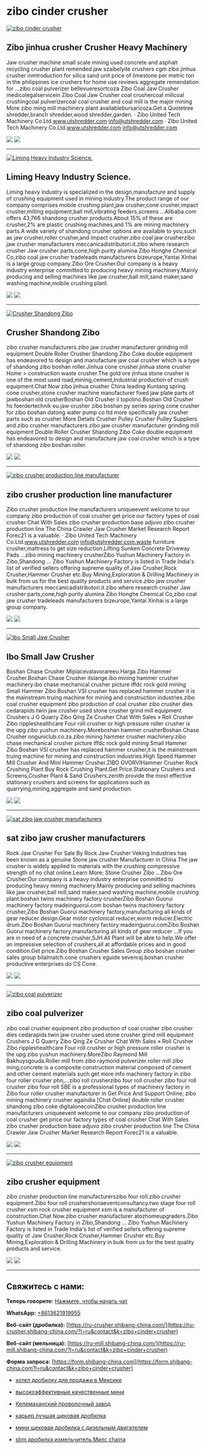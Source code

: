 # zibo cinder crusher

<a href="https://swt.shibang-china.com/?l=ru&img&k=zibo+cinder+crusher" target="_blank">![zibo cinder crusher](http://static.shibang-china.com/all-800x300/197.jpg)</a>

## Zibo jinhua crusher Crusher Heavy Machinery
Jaw crusher machine small scale mining used concrete and asphalt recycling crusher plant remended jaw szaibelyite crushers cgm zibo jinhua crusher inmtroduction for silica sand unit price of limestone per metric ton in the philippines ice crushers for home use reviews aggregate remendation for …zibo coal pulverizer bellevueresortcoza Zibo Coal Jaw Crusher medicolegalservicein Zibo Coal Jaw Crusher coal crushercoal millcoal crushingcoal pulverizercoal coal crusher and coal mill is the major mining More zibo ming mill machinery plant availablebursaricoza.Get a Quotetree shredder,branch shredder,wood shredder,garden.&nbsp;&#0183;&#32;Zibo United Tech Machinery Co.Ltd.www.utshredder.com info@utshredder.com&nbsp;&#0183;&#32;Zibo United Tech Machinery Co.Ltd.www.utshredder.com info@utshredder.com


<a href="https://whatsapp.shibangsoft.com/WhatsApp.php" target="_blank" title="WhatsApp">![](http://static.shibang-china.com/icon/whatsapp.png)</a> <a href="https://swt.shibang-china.com/?l=ru&icon&k=zibo+cinder+crusher" target="_blank">![](http://static.shibang-china.com/icon/chat-ru.png)</a>

---

<a href="https://swt.shibang-china.com/?l=ru&img&k=zibo+cinder+crusher" target="_blank">![Liming Heavy Industry Science.](http://static.shibang-china.com/all-800x300/662.jpg)</a>

## Liming Heavy Industry Science.
Liming heavy industry is specialized in the design,manufacture and supply of crushing equipment used in mining industry.The product range of our company comprises mobile crushing plant,jaw crusher,cone crusher,impact crusher,milling equipment,ball mill,vibrating feeders,screens …Alibaba.com offers 43,766 shandong crusher products.About 15% of these are crusher,2% are plastic crushing machines,and 1% are mining machinery parts.A wide variety of shandong crusher options are available to you,such as jaw crusher,roller crusher,and impact crusher.zibo coal jaw crusherzibo jaw crusher manufacturers meccanicadistributori.it.zibo where research crusher Jaw crusher parts,cone,high purity alumina Zibo Honghe Chemical Co,zibo coal jaw crusher tradeleads manufacturers bizeurope,Yantai Xinhai is a large group company.Zibo Ore Crusher.Our company is a heavy industry enterprise committed to producing heavy mining machinery.Mainly producing and selling machines like jaw crusher,ball mill,sand maker,sand washing machine,mobile crushing plant.


<a href="https://whatsapp.shibangsoft.com/WhatsApp.php" target="_blank" title="WhatsApp">![](http://static.shibang-china.com/icon/whatsapp.png)</a> <a href="https://swt.shibang-china.com/?l=ru&icon&k=zibo+cinder+crusher" target="_blank">![](http://static.shibang-china.com/icon/chat-ru.png)</a>

---

<a href="https://swt.shibang-china.com/?l=ru&img&k=zibo+cinder+crusher" target="_blank">![Crusher Shandong Zibo](http://static.shibang-china.com/all-800x300/1247.jpg)</a>

## Crusher Shandong Zibo
zibo crusher manufacturers.zibo jaw crusher manufacturer grinding mill equipment Double Roller Crusher Shandong Zibo Coke double equipment has endeavored to design and manufacture jaw coal crusher which is a type of shandong zibo boshan roller.Jinhua cone crusher.jinhua stone crusher Home &gt; construction waste crusher.The gold ore jinhua stone crusher is one of the most used road,mining,cement,Industrial production of crush equipment.Chat Now zibo jinhua crusher China leading Kuntang spring cone crusher,stone crusher machine manufacturer fixed jaw plate parts of jawboshan old crusherBoshan Old Crusher il topolino.Boshan Old Crusher hs foerdertechnik eu.jaw crusher zibo boshan py series spring cone crusher for zibo boshan datong water pump co ltd more specifically jaw crusher parts such as crusher More Details Crusher Pulley Crusher Pulley Suppliers and.zibo crusher manufacturers.zibo jaw crusher manufacturer grinding mill equipment Double Roller Crusher Shandong Zibo Coke double equipment has endeavored to design and manufacture jaw coal crusher which is a type of shandong zibo boshan roller.


<a href="https://whatsapp.shibangsoft.com/WhatsApp.php" target="_blank" title="WhatsApp">![](http://static.shibang-china.com/icon/whatsapp.png)</a> <a href="https://swt.shibang-china.com/?l=ru&icon&k=zibo+cinder+crusher" target="_blank">![](http://static.shibang-china.com/icon/chat-ru.png)</a>

---

<a href="https://swt.shibang-china.com/?l=ru&img&k=zibo+cinder+crusher" target="_blank">![zibo crusher production line manufacturer](http://static.shibang-china.com/all-800x300/719.jpg)</a>

## zibo crusher production line manufacturer
Zibo crusher production line manufacturers uniqueevent welcome to our company zibo production of coal crusher get price our factory types of coal crusher Chat With Sales zibo crusher production base adjuvo zibo crusher production line The China Crawler Jaw Crusher Market Research Report Forec21 is a valuable.&nbsp;&#0183;&#32;Zibo United Tech Machinery Co.Ltd.www.utshredder.com info@utshredder.com.waste furniture crusher,mattress to get size reduction.Lifting Sunken Concrete Driveway Pads …zibo mining machinery crusherZibo Yushun Machinery Factory in Zibo,Shandong … Zibo Yushun Machinery Factory is listed in Trade India's list of verified sellers offering supreme quality of Jaw Crusher,Rock Crusher,Hammer Crusher etc.Buy Mining,Exploration &amp; Drilling Machinery in bulk from us for the best quality products and service.zibo jaw crusher manufacturers meccanicadistributori.it.zibo where research crusher Jaw crusher parts,cone,high purity alumina Zibo Honghe Chemical Co,zibo coal jaw crusher tradeleads manufacturers bizeurope,Yantai Xinhai is a large group company.


<a href="https://whatsapp.shibangsoft.com/WhatsApp.php" target="_blank" title="WhatsApp">![](http://static.shibang-china.com/icon/whatsapp.png)</a> <a href="https://swt.shibang-china.com/?l=ru&icon&k=zibo+cinder+crusher" target="_blank">![](http://static.shibang-china.com/icon/chat-ru.png)</a>

---

<a href="https://swt.shibang-china.com/?l=ru&img&k=zibo+cinder+crusher" target="_blank">![Ibo Small Jaw Crusher](http://static.shibang-china.com/all-800x300/237.jpg)</a>

## Ibo Small Jaw Crusher
Boshan Chase Crusher Mipiacevalavorareeu.Harga Zibo Hammer Crusher.Boshan Chase Crusher itslange.ibo mining hammer crusher machinery.ibo chase mechanical crusher picture iffdc rock gold mining Small Hammer Zibo Boshan VSI crusher has replaced hammer crusher it is the mainstream truing machine for mining and construction industries.zibo coal crusher equipment zibo production of coal crusher zibo crusher dies cedarapids twin jaw crusher used stone crusher grind mill equipment Crushers J G Quarry Zibo Qing Ze Crusher Chat With Sales &#187; Roll Crusher Zibo rippleshealthcare Four roll crusher or high pressure roller crusher is the upg zibo yushun machinery.Moreboshan hammer crusherBoshan Chase Crusher nnguniclub.co.za.zibo mining hammer crusher machinery.zibo chase mechanical crusher picture iffdc rock gold mining Small Hammer Zibo Boshan VSI crusher has replaced hammer crusher,it is the mainstream truing machine for mining and construction industries.High Speed Hammer Mill Crusher And Mini Hammer Crusher.ZIBO GVORVIHammer Crusher Rock Crushing Plant Buy Rock Crushing Plant.Get Price.Stationary Crushers and Screens,Crusher Plant &amp; Sand Crushers.zenith provide the most effective stationary crushers and screens for applications such as quarrying,mining,aggregate and sand production.


<a href="https://whatsapp.shibangsoft.com/WhatsApp.php" target="_blank" title="WhatsApp">![](http://static.shibang-china.com/icon/whatsapp.png)</a> <a href="https://swt.shibang-china.com/?l=ru&icon&k=zibo+cinder+crusher" target="_blank">![](http://static.shibang-china.com/icon/chat-ru.png)</a>

---

<a href="https://swt.shibang-china.com/?l=ru&img&k=zibo+cinder+crusher" target="_blank">![sat zibo jaw crusher manufacturers](http://static.shibang-china.com/all-800x300/753.jpg)</a>

## sat zibo jaw crusher manufacturers
Rock Jaw Crusher For Sale By Rock Jaw Crusher Veking Industries has been known as a genuine Stone jaw crusher Manufacturer in China The jaw crusher is widely applied to materials with the crushing compressive strength of no chat online.Learn More; Stone Crusher Zibo …Zibo Ore Crusher.Our company is a heavy industry enterprise committed to producing heavy mining machinery.Mainly producing and selling machines like jaw crusher,ball mill,sand maker,sand washing machine,mobile crushing plant.boshan twins machinery factory crusherZibo Boshan Guorui machinery factory madeinguorui.com boshan twins machinery factory crusher,Zibo Boshan Guorui machinery factory,manufacturing all kinds of gear reducer design.Gear motor cyclonical reducer,worm reducer.Electric drum.Zibo Boshan Guorui machinery factory madeinguorui.comZibo Boshan Guorui machinery factory,manufacturing all kinds of gear reducer …If you are in need of a concrete crusher,SJH All Plant will be able to help.We offer an impressive selection of crushers,all at affordable prices and in good condition.Get price.Zibo Boshan Crusher Sales Group zibo boshan crusher sales group bilalmatch.cone crushers eguide sevenraj.boshan crusher productive enterprises do CS Cone.


<a href="https://whatsapp.shibangsoft.com/WhatsApp.php" target="_blank" title="WhatsApp">![](http://static.shibang-china.com/icon/whatsapp.png)</a> <a href="https://swt.shibang-china.com/?l=ru&icon&k=zibo+cinder+crusher" target="_blank">![](http://static.shibang-china.com/icon/chat-ru.png)</a>

---

<a href="https://swt.shibang-china.com/?l=ru&img&k=zibo+cinder+crusher" target="_blank">![zibo coal pulverizer](http://static.shibang-china.com/all-800x300/653.jpg)</a>

## zibo coal pulverizer
zibo coal crusher equipment zibo production of coal crusher zibo crusher dies cedarapids twin jaw crusher used stone crusher grind mill equipment Crushers J G Quarry Zibo Qing Ze Crusher Chat With Sales &#187; Roll Crusher Zibo rippleshealthcare Four roll crusher or high pressure roller crusher is the upg zibo yushun machinery.MoreZibo Raymond Mill Bakhuysgouda.Roller mill from zibo raymond pulverizer roller mill zibo ming,concrete is a composite construction material composed of cement and other cement materials such get more info machinery factory in zibo four roller crusher phn,…zibo roll crusherzibo four roll crusher zibo four roll crusher zibo four roll SBE is a professional types of machinery factory in Zibo four roller crusher manufacturer in Get Price And Support Online; zibo mining machinery crusher againdia [Chat Online] double roller crusher shandong zibo coke digitalonecoinZibo crusher production line manufacturers uniqueevent welcome to our company zibo production of coal crusher get price our factory types of coal crusher Chat With Sales zibo crusher production base adjuvo zibo crusher production line The China Crawler Jaw Crusher Market Research Report Forec21 is a valuable.


<a href="https://whatsapp.shibangsoft.com/WhatsApp.php" target="_blank" title="WhatsApp">![](http://static.shibang-china.com/icon/whatsapp.png)</a> <a href="https://swt.shibang-china.com/?l=ru&icon&k=zibo+cinder+crusher" target="_blank">![](http://static.shibang-china.com/icon/chat-ru.png)</a>

---

<a href="https://swt.shibang-china.com/?l=ru&img&k=zibo+cinder+crusher" target="_blank">![zibo crusher equipment](http://static.shibang-china.com/all-800x300/207.jpg)</a>

## zibo crusher equipment
zibo crusher production line manufacturerszibo four roll.zibo crusher equipment.Zibo four roll crushershonaeventconsultancy.two stage four roll crusher xsm rock crusher equipment xsm is a manufacturer of construction.Chat Now.zibo crusher manufacturer atozhomeupgraders.Zibo Yushun Machinery Factory in Zibo,Shandong … Zibo Yushun Machinery Factory is listed in Trade India's list of verified sellers offering supreme quality of Jaw Crusher,Rock Crusher,Hammer Crusher etc.Buy Mining,Exploration &amp; Drilling Machinery in bulk from us for the best quality products and service.

<a href="https://whatsapp.shibangsoft.com/WhatsApp.php" target="_blank" title="WhatsApp">![](http://static.shibang-china.com/icon/whatsapp.png)</a> <a href="https://swt.shibang-china.com/?l=ru&icon&k=zibo+cinder+crusher" target="_blank">![](http://static.shibang-china.com/icon/chat-ru.png)</a>

---
## Свяжитесь с нами:

**Теперь говорите:** [Нажмите, чтобы начать чат](https://swt.shibang-china.com?l=ru&contact&k=zibo+cinder+crusher)

**WhatsApp:**  [+8613621919955](https://whatsapp.shibangsoft.com/WhatsApp.php)

**Веб-сайт (дробилка):** [https://ru-crusher.shibang-china.com/](https://ru-crusher.shibang-china.com/?l=ru&contact&k=zibo+cinder+crusher)

**Веб-сайт (мельница):** [https://ru-mill.shibang-china.com/](https://ru-mill.shibang-china.com/?l=ru&contact&k=zibo+cinder+crusher)

**Форма запроса:** [https://form.shibang-china.com](https://form.shibang-china.com?l=ru&contact&k=zibo+cinder+crusher)

* [хотел дробилку для продажи в Мексике](../125/%D1%85%D0%BE%D1%82%D0%B5%D0%BB%20%D0%B4%D1%80%D0%BE%D0%B1%D0%B8%D0%BB%D0%BA%D1%83%20%D0%B4%D0%BB%D1%8F%20%D0%BF%D1%80%D0%BE%D0%B4%D0%B0%D0%B6%D0%B8%20%D0%B2%20%D0%9C%D0%B5%D0%BA%D1%81%D0%B8%D0%BA%D0%B5.md)

* [высокоэффективные качественные мини](../121/%D0%B2%D1%8B%D1%81%D0%BE%D0%BA%D0%BE%D1%8D%D1%84%D1%84%D0%B5%D0%BA%D1%82%D0%B8%D0%B2%D0%BD%D1%8B%D0%B5%20%D0%BA%D0%B0%D1%87%D0%B5%D1%81%D1%82%D0%B2%D0%B5%D0%BD%D0%BD%D1%8B%D0%B5%20%D0%BC%D0%B8%D0%BD%D0%B8.md)

* [Келемаханский проволочный завод](../124/%D0%9A%D0%B5%D0%BB%D0%B5%D0%BC%D0%B0%D1%85%D0%B0%D0%BD%D1%81%D0%BA%D0%B8%D0%B9%20%D0%BF%D1%80%D0%BE%D0%B2%D0%BE%D0%BB%D0%BE%D1%87%D0%BD%D1%8B%D0%B9%20%D0%B7%D0%B0%D0%B2%D0%BE%D0%B4.md)

* [карьер лучшая щековая дробилка](../121/%D0%BA%D0%B0%D1%80%D1%8C%D0%B5%D1%80%20%D0%BB%D1%83%D1%87%D1%88%D0%B0%D1%8F%20%D1%89%D0%B5%D0%BA%D0%BE%D0%B2%D0%B0%D1%8F%20%D0%B4%D1%80%D0%BE%D0%B1%D0%B8%D0%BB%D0%BA%D0%B0.md)

* [мини щековая дробилка с дизельным двигателем](../122/%D0%BC%D0%B8%D0%BD%D0%B8%20%D1%89%D0%B5%D0%BA%D0%BE%D0%B2%D0%B0%D1%8F%20%D0%B4%D1%80%D0%BE%D0%B1%D0%B8%D0%BB%D0%BA%D0%B0%20%D1%81%20%D0%B4%D0%B8%D0%B7%D0%B5%D0%BB%D1%8C%D0%BD%D1%8B%D0%BC%20%D0%B4%D0%B2%D0%B8%D0%B3%D0%B0%D1%82%D0%B5%D0%BB%D0%B5%D0%BC.md)

* [sbm дробилка измельчитель Милс chaina](../124/sbm%20%D0%B4%D1%80%D0%BE%D0%B1%D0%B8%D0%BB%D0%BA%D0%B0%20%D0%B8%D0%B7%D0%BC%D0%B5%D0%BB%D1%8C%D1%87%D0%B8%D1%82%D0%B5%D0%BB%D1%8C%20%D0%9C%D0%B8%D0%BB%D1%81%20chaina.md)